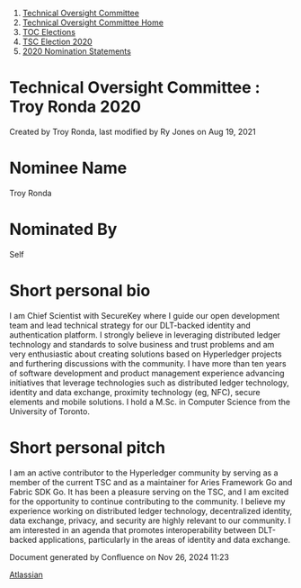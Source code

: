 1. [Technical Oversight Committee](index.html)
2. [Technical Oversight Committee Home](Technical-Oversight-Committee-Home_21430274.html)
3. [TOC Elections](TOC-Elections_21448771.html)
4. [TSC Election 2020](TSC-Election-2020_21434260.html)
5. [2020 Nomination Statements](2020-Nomination-Statements_21451712.html)

# Technical Oversight Committee : Troy Ronda 2020

Created by Troy Ronda, last modified by Ry Jones on Aug 19, 2021

# Nominee Name

Troy Ronda

# Nominated By

Self

# Short personal bio

I am Chief Scientist with SecureKey where I guide our open development team and lead technical strategy for our DLT-backed identity and authentication platform. I strongly believe in leveraging distributed ledger technology and standards to solve business and trust problems and am very enthusiastic about creating solutions based on Hyperledger projects and furthering discussions with the community. I have more than ten years of software development and product management experience advancing initiatives that leverage technologies such as distributed ledger technology, identity and data exchange, proximity technology (eg, NFC), secure elements and mobile solutions. I hold a M.Sc. in Computer Science from the University of Toronto.

# Short personal pitch

I am an active contributor to the Hyperledger community by serving as a member of the current TSC and as a maintainer for Aries Framework Go and Fabric SDK Go. It has been a pleasure serving on the TSC, and I am excited for the opportunity to continue contributing to the community. I believe my experience working on distributed ledger technology, decentralized identity, data exchange, privacy, and security are highly relevant to our community. I am interested in an agenda that promotes interoperability between DLT-backed applications, particularly in the areas of identity and data exchange.

Document generated by Confluence on Nov 26, 2024 11:23

[Atlassian](http://www.atlassian.com/)
